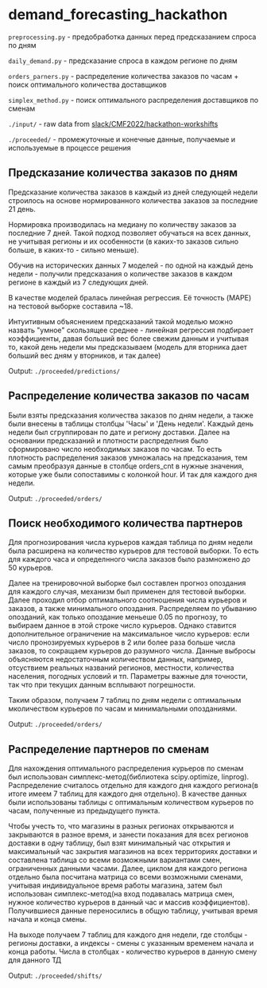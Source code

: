 # demand_forecasting_hackathon

`preprocessing.py` - предобработка данных перед предсказанием спроса по дням

`daily_demand.py` - предсказание спроса в каждом регионе по дням

`orders_parners.py` - распределение количества заказов по часам + поиск оптимального количества доставщиков

`simplex_method.py` - поиск оптимального распределения доставщиков по сменам

`./input/` - raw data from [slack/CMF2022/hackathon-workshifts](https://cmf2022.slack.com/archives/C042U48K9MZ/p1663411929528629)

`./proceeded/` - промежуточные и конечные данные, получаемые и используемые в процессе решения



## Предсказание количества заказов по дням

Предсказание количества заказов в каждый из дней следующей недели строилось на основе нормированного количества заказов за последние 21 день. 

Нормировка производилась на медиану по количеству заказов за последние 7 дней. Такой подход позволяет обучаться на всех данных, не учитывая регионы и их особенности (в каких-то заказов сильно больше, в каких-то - сильно меньше).

Обучив на исторических данных 7 моделей - по одной на каждый день недели - получили предсказания о количестве заказов в каждом регионе в каждый из 7 следующих дней.

В качестве моделей бралась линейная регрессия. Её точность (MAPE) на тестовой выборке составила ~18.

Интуитивным объяснением предсказаний такой моделью можно назвать "умное" скользящее среднее - линейная регрессия подбирает коэффициенты, давая больший вес более свежим данным и учитывая то, какой день недели мы предсказываем (модель для вторника дает больший вес дням у вторников, и так далее)

Output:  `./proceeded/predictions/`


## Распределение количества заказов по часам

Были взяты предсказания количества заказов по дням недели, а также были внесены в таблицы столбцы 'Часы' и 'День недели'. Каждый день недели был сгруппирован по дате и региону доставки. Далее на основании предсказаний и плотности распределния было сформировано число необходимых заказов по часам. То есть плотность распределения заказов умножалась на предсказания, тем самым преобразуя данные в столбце orders_cnt в нужные значения, которые уже были сопоставимы с колонкой hour. И так для каждого дня недели.

Output:  `./proceeded/orders/`


## Поиск необходимого количества партнеров

Для прогнозирования числа курьеров каждая таблица по дням недели была расширена на количество курьеров для тестовой выборки. То есть для каждого часа и определнного числа заказов было размножено до 50 курьеров. 

Далее на тренировочной выборке был составлен прогноз опоздания для каждого случая, механизм был применен для тестовой выборки. Далее проходил отбор оптимального соотношения числа курьеров и заказов, а также минимального опоздания. Распределяем по убыванию опозданий, как только опоздание меньеше 0.05 по прогнозу, то выбираем данное в этой строке число курьеров. Однако ставится дополнительное ограничение на максимальное число курьеров: если число пронозируемых курьеров в 2 или более раза больше числа заказов, то сокращаем курьеров до разумного числа. Данные выбросы объясняются недостаточным количеством данных, например, отсуствием реальных  названий регионов, местности, количества населения, погодных условий и тп. Параметры важные для точности, так что при текущих данным всплывают погрешности.

Таким образом, получаем 7 таблиц по дням недели с оптимальным мколичеством курьеров по часам и минимальными опозданиями.

Output:  `./proceeded/orders/`


## Распределение партнеров по сменам

Для нахождения оптимального распределения курьеров по сменам был использован симплекс-метод(библиотека scipy.optimize, linprog). Распределение считалось отдельно для каждого дня каждого региона(в итоге имеем 7 таблиц для каждого дня отдельно). В качестве данных были использованы таблицы с оптимальным количеством курьеров по часам, полученные из предыдущего пункта.

Чтобы учесть то, что магазины в разных регионах открываются и закрываются в разное время, и занести показания для всех регионов доставки в одну таблицу, был взят минимальный час открытия и максимальный час закрытия магазинов на всех территориях доставки и составлена таблица со всеми возможными вариантами смен, ограниченных данными часами. Далее, циклом для каждого региона отдельно была посчитана матрица со всеми возможными сменами, учитывая индивидуальное время работы магазина, затем был использован симплекс-метод(на вход подавалась матрица смен, нужное количество курьеров в данный час и массив коэффициентов). Получившиеся данные переносились в общую таблицу, учитывая время начала и конца смены.

На выходе получаем 7 таблиц для каждого дня недели, где столбцы - регионы доставки, а индексы - смены с указанным временем начала и конца работы. Числа в столбцах - количество курьеров в данную смену для данного ТД

Output:  `./proceeded/shifts/`
